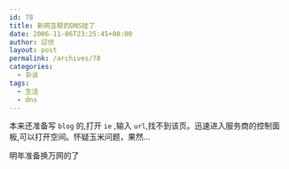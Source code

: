 ```yaml
---
id: 78
title: 新网互联的DNS挂了
date: 2006-11-06T23:25:45+00:00
author: 愆伏
layout: post
permalink: /archives/78
categories:
  - 杂谈
tags:
  - 生活
  - dns
---
```

本来还准备写 `blog` 的,打开 `ie` ,输入 `url`,找不到该页。迅速进入服务商的控制面板,可以打开空间。怀疑玉米问题，果然…

明年准备换万网的了